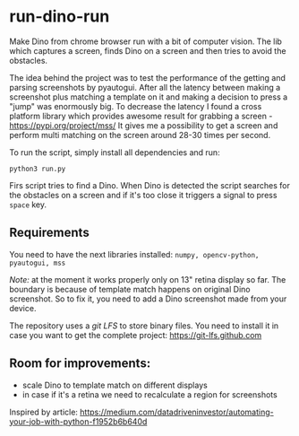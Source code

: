 # run-dino-run

Make Dino from chrome browser run with a bit of computer vision.
The lib which captures a screen, finds Dino on a screen and then tries to avoid the obstacles.

The idea behind the project was to test the performance of the getting and parsing screenshots by pyautogui. After all the latency between making a screenshot plus matching a template on it and making a decision to press a "jump" was enormously big. To decrease the latency I found a cross platform library which provides awesome result for grabbing a screen - https://pypi.org/project/mss/
It gives me a possibility to get a screen and perform multi matching on the screen around 28-30 times per second.


To run the script, simply install all dependencies and run: 
```
python3 run.py
```

Firs script tries to find a Dino. When Dino is detected the script searches for the obstacles on a screen and if it's too close it triggers a signal to press `space` key.

## Requirements
You need to have the next libraries installed: `numpy, opencv-python, pyautogui, mss`

*Note:* at the moment it works properly only on 13" retina display so far. The boundary is because of template match happens on original Dino screenshot. So to fix it, you need to add a Dino screenshot made from your device.

The repository uses a *git LFS* to store binary files. You need to install it in case you want to get the complete project: https://git-lfs.github.com

## Room for improvements:

 * scale Dino to template match on different displays
 * in case if it's a retina we need to recalculate a region for screenshots


Inspired by article: https://medium.com/datadriveninvestor/automating-your-job-with-python-f1952b6b640d

